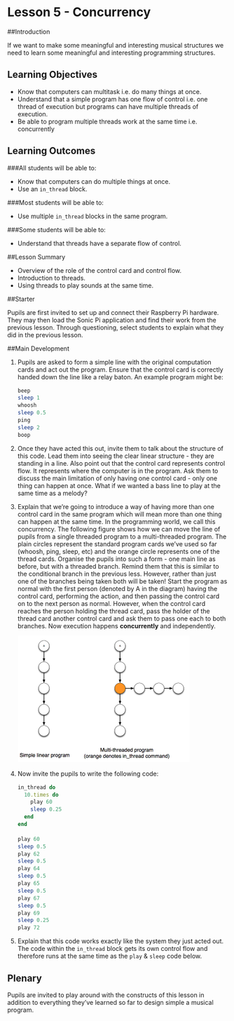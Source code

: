 # Lesson 5 - Concurrency

##Introduction

If we want to make some meaningful and interesting musical structures we need to learn some meaningful and interesting programming structures.

## Learning Objectives

- Know that computers can multitask i.e. do many things at once.
- Understand that a simple program has one flow of control i.e. one thread of execution but programs can have multiple threads of execution.
- Be able to program multiple threads work at the same time i.e. concurrently

## Learning Outcomes

###All students will be able to:

- Know that computers can do multiple things at once.
- Use an `in_thread` block.

###Most students will be able to:

- Use multiple `in_thread` blocks in the same program.

###Some students will be able to:

- Understand that threads have a separate flow of control.

##Lesson Summary

-   Overview of the role of the control card and control flow. 
-   Introduction to threads.
-   Using threads to play sounds at the same time.

##Starter

Pupils are first invited to set up and connect their Raspberry Pi hardware. They may then load the Sonic Pi application and find their work from the previous lesson. Through questioning, select students to explain what they did in the previous lesson. 

##Main Development

1. Pupils are asked to form a simple line with the original computation cards and act out the program. Ensure that the control card is correctly handed down the line like a relay baton.
An example program might be:

	```ruby
	beep
  	sleep 1
  	whoosh
  	sleep 0.5
  	ping
  	sleep 2
  	boop
	```
  	
2. Once they have acted this out, invite them to talk about the structure of this code. Lead them into seeing the clear linear structure - they are standing in a line. Also point out that the control card represents control flow. It represents where the computer is in the program. Ask them to discuss the main limitation of only having one control card - only one thing can happen at once. What if we wanted a bass line to play at the same time as a melody?

3. Explain that we’re going to introduce a way of having more than one control card in the same program which will mean more than one thing can happen at the same time. In the programming world, we call this concurrency. The following figure shows how we can move the line of pupils from a single threaded program to a multi-threaded program. The plain circles represent the standard program cards we’ve used so far (whoosh, ping, sleep, etc) and the orange circle represents one of the thread cards. Organise the pupils into such a form - one main line as before, but with a threaded branch. Remind them that this is similar to the conditional branch in the previous less. However, rather than just one of the branches being taken both will be taken! Start the program as normal with the first person (denoted by A in the diagram) having the control card, performing the action, and then passing the control card on to the next person as normal. However, when the control card reaches the person holding the thread card, pass the holder of the thread card another control card and ask them to pass one each to both branches. Now execution happens **concurrently** and independently.

	![](threads.png "concurrency diagram")

4. Now invite the pupils to write the following code:

	```ruby
	in_thread do
  	  10.times do
	    play 60
    	sleep 0.25
  	  end
	end
	
	play 60 
	sleep 0.5 
	play 62 
	sleep 0.5 
	play 64 
	sleep 0.5 
	play 65 
	sleep 0.5 
	play 67 
	sleep 0.5 
	play 69 
	sleep 0.25 
	play 72
	```
	
6. Explain that this code works exactly like the system they just acted out. The code within the `in_thread` block gets its own control flow and therefore runs at the same time as the `play` & `sleep` code below.

## Plenary

Pupils are invited to play around with the constructs of this lesson in addition to everything they’ve learned so far to design simple a musical program.
